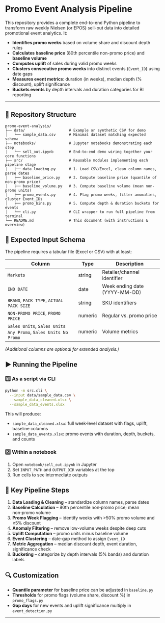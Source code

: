 # Promo Event Analysis Pipeline

This repository provides a complete end-to-end Python pipeline to transform raw weekly Nielsen (or EPOS) sell-out data into detailed promotional event analytics. It:

* **Identifies promo weeks** based on volume share and discount depth rules
* **Calculates baseline price** (80th percentile non-promo price) and **baseline volume**
* **Computes uplift** of sales during valid promo weeks
* **Clusters consecutive promo weeks** into distinct events (`Event_ID`) using date gaps
* **Measures event metrics**: duration (in weeks), median depth (% discount), uplift significance
* **Buckets events** by depth intervals and duration categories for BI reporting

---

## 📂 Repository Structure

```text
promo-event-analysis/
├── data/                    # Example or synthetic CSV for demo
│   └── sample_data.csv      # Minimal dataset matching expected schema
├── notebooks/               # Jupyter notebooks demonstrating each step
│   └── sell_out.ipynb       # End-to-end demo wiring together your core functions
├── src/                     # Reusable modules implementing each pipeline stage
│   ├── data_loading.py      # 1. Load CSV/Excel, clean column names, parse dates
│   ├── baseline_price.py    # 2. Compute baseline price (quantile of non-promo price)
│   ├── baseline_volume.py   # 3. Compute baseline volume (mean non-promo units)
│   ├── promo_events.py      # 4. Flag promo weeks, filter anomalies, cluster Event_IDs
│   ├── promo_bins.py        # 5. Compute depth & duration buckets for events
│   └── cli.py               # CLI wrapper to run full pipeline from terminal
└── README.md                # This document (with instructions & overview)
```

## 📝 Expected Input Schema

The pipeline requires a tabular file (Excel or CSV) with at least:

| Column                                                         | Type    | Description                   |
| -------------------------------------------------------------- | ------- | ----------------------------- |
| `Markets`                                                      | string  | Retailer/channel identifier   |
| `END DATE`                                                     | date    | Week ending date (YYYY-MM-DD) |
| `BRAND`, `PACK TYPE`, `ACTUAL PACK SIZE`                       | string  | SKU identifiers               |
| `NON-PROMO PRICE`, `PROMO PRICE`                               | numeric | Regular vs. promo price       |
| `Sales Units`, `Sales Units Any Promo`, `Sales Units No Promo` | numeric | Volume metrics                |

*(Additional columns are optional for extended analysis.)*

## ▶️ Running the Pipeline

### 1️⃣ As a script via CLI

```bash
python -m src.cli \
  --input data/sample_data.csv \
  --sample_data_cleaned.xlsx \
  --sample_data_events.xlsx
```

This will produce:

* `sample_data_cleaned.xlsx`: full week‑level dataset with flags, uplift, baseline columns
* `sample_data_events.xlsx`: promo events with duration, depth, buckets, and counts

### 2️⃣ Within a notebook

1. Open `notebook/sell_out.ipynb` in Jupyter
2. Set `INPUT_PATH` and `OUTPUT_DIR` variables at the top
3. Run cells to see intermediate outputs 

## 🧩 Key Pipeline Steps

1. **Data Loading & Cleaning** – standardize column names, parse dates
2. **Baseline Calculation** – 80th percentile non‑promo price; mean non‑promo volume
3. **Promo Week Flagging** – identify weeks with >50% promo volume and ≥5% discount
4. **Anomaly Filtering** – remove low-volume weeks despite deep cuts
5. **Uplift Computation** – promo units minus baseline volume
6. **Event Clustering** – date‑gap method to assign `Event_ID`
7. **Metric Aggregation** – median discount depth, event duration, significance check
8. **Bucketing** – categorize by depth intervals (5% bands) and duration labels

## 🔍 Customization

* **Quantile parameter** for baseline price can be adjusted in `baseline.py`
* **Thresholds** for promo flags (volume share, discount %) in `promo_flags.py`
* **Gap days** for new events and uplift significance multiply in `event_detection.py`

---

